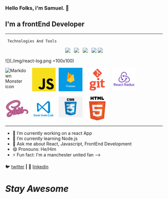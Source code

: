 ### Hello Folks, i'm Samuel.  👋

## I'm a frontEnd Developer
---

```
 Technologies And Tools

```

<p align='center'>
<a href="https://dev.to/waylonwalker"><img height="30" src="https://raw.githubusercontent.com/WaylonWalker/WaylonWalker/main/icon/dev.png"></a>&nbsp;&nbsp;
<a href="https://twitter.com/_waylonwalker"><img height="30" src="https://github.com/WaylonWalker/WaylonWalker/blob/main/icon/twitter.png?raw=true"></a>&nbsp;&nbsp;
<a href="https://instagram.com/_waylonwalker"><img height="30" src="https://github.com/WaylonWalker/WaylonWalker/blob/main/icon/instagram.jpg?raw=true"></a>&nbsp;&nbsp;
<a href="https://www.buymeacoffee.com/bBdtMQO"><img height="30" src="https://github.com/WaylonWalker/WaylonWalker/blob/main/icon/by-me-a-coffee.png?raw=true"></a>
<a href="https://www.linkedin.com/in/waylonwalker/"><img height="30" src="https://github.com/WaylonWalker/WaylonWalker/blob/main/icon/linkedin.png?raw=true"></a>
</p

![](./img/react-log.png =100x100)

<a href="#"> 
    <img src="https://github.com/WaylonWalker/WaylonWalker/blob/main/icon/linkedin.png?raw=true"
        alt="Markdown Monster icon"
        style="float: left; margin-right: 10px; width: 15%"
    />
</a>

<img src="./img/js.png"
     alt="Markdown Monster icon"
     style="float: left; margin-right: 10px; width: 15%"
/>
<img src="./img/firebase logo.png"
     alt="Markdown Monster icon"
     style="float: left; margin-right: 10px; width: 15%"
/>
<img src="./img/git logo-2.png"
     alt="Markdown Monster icon"
     style="float: left; margin-right: 10px; width: 15%"
/>
<img src="./img/react-redux.png"
     alt="Markdown Monster icon"
     style="margin-right: 10px; width: 15%"
/>

<img src="./img/sass logo.png"
     alt="Markdown Monster icon"
     style="float: left; margin-right: 10px; width: 15%"
/>

<img src="./img/vs code.png"
     alt="Markdown Monster icon"
     style="float: left; margin-right: 10px; width: 15%"
/>
<img src="./img/css logo-2.png"
     alt="Markdown Monster icon"
     style="float: left; margin-right: 10px; width: 15%"
/>

<img src="./img/html logo.png"
     alt="Markdown Monster icon"
     style=" margin-right: 10px; width: 15%"
/>

___


- 🔭 I’m currently working on a react App
- 🌱 I’m currently learning Node.js
- 💬 Ask me about React, Javascript, FrontEnd Development
- 😄 Pronouns: He/Him
- ⚡ Fun fact: I'm a manchester united fan
-->

🐦 [twitter][twitter] **|** 
👔 [linkedin][linkedin]

[twitter]: https://twitter.com/olusamayor
[youtube]: https://www.youtube.com/channel/UCq3Az0Y6L83jju2D6mTTdNQ?view_as=subscriber
[instagram]:https://www.instagram.com/samueldii/
[linkedin]: www.linkedin.com/in/samuel-olumorin

# *Stay Awesome*
